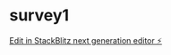 # survey1

[Edit in StackBlitz next generation editor ⚡️](https://stackblitz.com/~/github.com/hjay3/survey1)